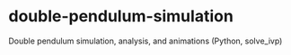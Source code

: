 # double-pendulum-simulation
Double pendulum simulation, analysis, and animations (Python, solve_ivp)
